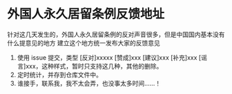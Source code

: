 # 外国人永久居留条例反馈地址

针对这几天发生的，外国人永久居留条例的反对声音很多，但是中国国内基本没有什么提意见的地方
建立这个地方统一发布大家的反馈意见

1. 使用 issue 提交，类型 [反对]xxxxx [赞成]xxx [建议]xxx  [补充]xxx [谣言]xxx，这种样式，暂时只支持这几种，其他的删除。
2. 定时统计，并存到仓库文件中。
3. 谁接手，联系我，我不太会弄，也没事太多时间……！